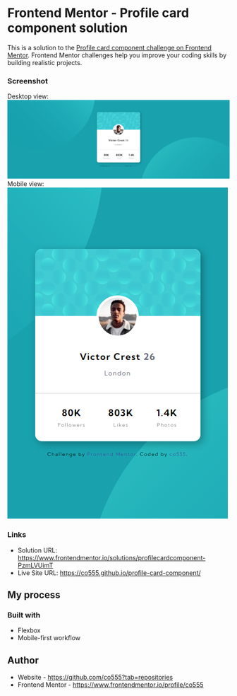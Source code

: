 # Frontend Mentor - Profile card component solution

This is a solution to the [Profile card component challenge on Frontend Mentor](https://www.frontendmentor.io/challenges/profile-card-component-cfArpWshJ). Frontend Mentor challenges help you improve your coding skills by building realistic projects. 

### Screenshot

Desktop view:
![](./images/co555-profile-card-component-desktop.png)
Mobile view:
![](./images/co555-profile-card-component-mobile.png)

### Links

- Solution URL: https://www.frontendmentor.io/solutions/profilecardcomponent-PzmLVUimT
- Live Site URL: https://co555.github.io/profile-card-component/

## My process

### Built with

- Flexbox
- Mobile-first workflow

## Author

- Website - https://github.com/co555?tab=repositories
- Frontend Mentor - https://www.frontendmentor.io/profile/co555

